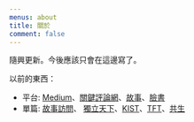 ```yaml
---
menus: about
title: 關於
comment: false
---
```


隨興更新。今後應該只會在這邊寫了。

以前的東西：
- 平台: [Medium](https://tsailintung.medium.com/)、[關鍵評論網](https://www.thenewslens.com/author/tsaidondon)、[故事](https://storystudio.tw/member/tsaidondon/articles)、[臉書](https://www.facebook.com/candleinthecave)
- 單篇: [故事訪問](https://storystudio.tw/article/sobooks/people-x-sobooks-tsai-lin-tung)、
[獨立天下](https://opinion.cw.com.tw/blog/profile/52/article/9370)、[KIST](https://www.chengzhiedu.org/blog/kistnewsletter1-kistsmplus-dual-purpose/)、[TFT](https://www.teach4taiwan.org/%E8%B5%B0%E9%80%B2%E7%A4%BE%E5%8D%80%E3%80%8C%E8%A6%8B%E6%A8%B9%E5%8F%88%E8%A6%8B%E6%9E%97%E3%80%8D-%E7%A4%BE%E5%8D%80%E7%87%9F%E9%80%A0%E6%A0%A1%E5%8F%8B%E7%A4%BE%E7%BE%A4%E7%9A%84/)、[共生](https://isbn.ncl.edu.tw/NEW_ISBNNet/main_DisplayRecord_Popup.php?&Pact=view&Pkey=1110122*0110&KeepThis=true&TB_iframe=true&width=780&height=480)